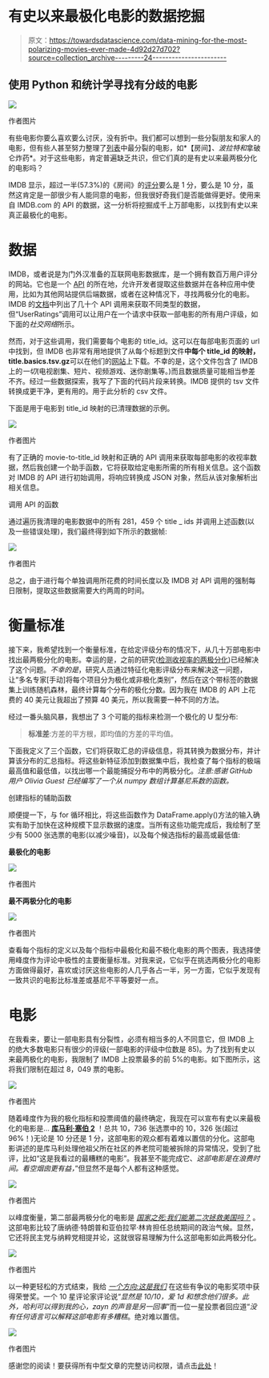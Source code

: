 # 有史以来最极化电影的数据挖掘

> 原文：<https://towardsdatascience.com/data-mining-for-the-most-polarizing-movies-ever-made-4d92d27d702?source=collection_archive---------24----------------------->

## 使用 Python 和统计学寻找有分歧的电影

![](img/b5010df54273b8574970899831cf51de.png)

作者图片

有些电影你要么喜欢要么讨厌，没有折中。我们都可以想到一些分裂朋友和家人的电影，但有些人甚至努力整理了[列表](https://www.indiewire.com/2016/09/30-most-polarizing-movies-since-2000-under-the-skin-only-god-forgives-1201723584/)中最分裂的电影，如*【房间】*、*波拉特*和*拿破仑炸药*。对于这些电影，肯定普遍缺乏共识，但它们真的是有史以来最两极分化的电影吗？

IMDB 显示，超过一半(57.3%)的《房间》的[评分](https://www.imdb.com/title/tt0368226/ratings/?ref_=tt_ov_rt)要么是 1 分，要么是 10 分，虽然这肯定是一部很少有人能同意的电影，但我很好奇我们是否能做得更好。使用来自 IMDB.com 的 API 的数据，这一分析将挖掘成千上万部电影，以找到有史以来真正最极化的电影。

# 数据

IMDB，或者说是为门外汉准备的互联网电影数据库，是一个拥有数百万用户评分的网站。它也是一个 [API](https://imdb-api.com/) 的所在地，允许开发者提取这些数据并在各种应用中使用，比如为其他网站提供后端数据，或者在这种情况下，寻找两极分化的电影。IMDB 的[文档](https://imdb-api.com/api#UserRatings-header)中列出了几十个 API 调用来获取不同类型的数据，但“UserRatings”调用可以让用户在一个请求中获取一部电影的所有用户评级，如下面的*社交网络*所示。

然而，对于这些调用，我们需要每个电影的 title_id。这可以在每部电影页面的 url 中找到，但 IMDB 也非常有用地提供了从每个标题到文件**中每个 title_id 的映射，title.basics.tsv.gz**可以在他们的[网站](https://www.imdb.com/interfaces/)上下载。不幸的是，这个文件包含了 IMDB 上的*一切*(电视剧集、短片、视频游戏、迷你剧集等。)而且数据质量可能相当参差不齐。经过一些数据探索，我写了下面的代码片段来转换。IMDB 提供的 tsv 文件转换成更干净，更有用的。用于此分析的 csv 文件。

下面是用于电影到 title_id 映射的已清理数据的示例。

![](img/fe6ea67f23c896eea91b875b4dc3c377.png)

作者图片

有了正确的 movie-to-title_id 映射和正确的 API 调用来获取每部电影的收视率数据，然后我创建一个助手函数，它将获取给定电影所需的所有相关信息。这个函数对 IMDB 的 API 进行初始调用，将响应转换成 JSON 对象，然后从该对象解析出相关信息。

调用 API 的函数

通过遍历我清理的电影数据中的所有 281，459 个 title _ ids 并调用上述函数(以及一些错误处理)，我们最终得到如下所示的数据帧:

![](img/8979d8ba9e24e678901f3cafc982f512.png)

作者图片

总之，由于进行每个单独调用所花费的时间长度以及 IMDB 对 API 调用的强制每日限制，提取这些数据需要大约两周的时间。

# 衡量标准

接下来，我希望找到一个衡量标准，在给定评级分布的情况下，从几十万部电影中找出最两极分化的电影。幸运的是，之前的研究([检测收视率的两极分化](https://www.researchgate.net/publication/322255985_Detecting_Polarization_in_Ratings_An_Automated_Pipeline_and_a_Preliminary_Quantification_on_Several_Benchmark_Data_Sets#pf9))已经解决了这个问题。*不幸的是*，研究人员通过特征化电影评级分布来解决这一问题，让“多名专家[手动]将每个项目分为极化或非极化类别”，然后在这个带标签的数据集上训练随机森林，最终计算每个分布的极化分数。因为我在 IMDB 的 API 上花费的 40 美元让我超出了预算 40 美元，所以我需要一种不同的方法。

经过一番头脑风暴，我想出了 3 个可能的指标来检测一个极化的 U 型分布:

> **标准差**:方差的平方根，即均值的方差的平均值。

下面我定义了三个函数，它们将获取汇总的评级信息，将其转换为数据分布，并计算该分布的汇总指标。将这些新特征添加到数据集中后，我检查了每个指标的极端最高值和最低值，以找出哪一个最能捕捉分布中的两极分化。*注意:感谢 GitHub 用户 Olivia Guest 已经编写了一个从 numpy 数组计算基尼系数的函数。*

创建指标的辅助函数

顺便提一下，与 for 循环相比，将这些函数作为 DataFrame.apply()方法的输入确实有助于加快在这种规模下显示数据的速度。当所有这些功能完成后，我绘制了至少有 5000 张选票的电影(以减少噪音)，以及每个候选指标的最高或最低值:

**最极化的电影**

![](img/4d23691172c95ee7c8d81d1117782488.png)

作者图片

**最不两极分化的电影**

![](img/63cbe1bfb820db86f6d3cfabed15d8a0.png)

作者图片

查看每个指标的定义以及每个指标中最极化和最不极化电影的两个图表，我选择使用峰度作为评论中极性的主要衡量标准。对我来说，它似乎在挑选两极分化的电影方面做得最好，喜欢或讨厌这些电影的人几乎各占一半，另一方面，它似乎发现有一致共识的电影比标准差或基尼不平等要好一点。

# 电影

在我看来，要让一部电影具有分裂性，必须有相当多的人不同意它，但 IMDB 上的绝大多数电影只有很少的评级(一部电影的评级中位数是 85)。为了找到有史以来最两极化的电影，我限制了 IMDB 上投票最多的前 5%的电影。如下图所示，这将我们限制在超过 8，049 票的电影。

![](img/11e423b9dd3e82a997a12503713aed70.png)

作者图片

随着峰度作为我的极化指标和投票阈值的最终确定，我现在可以宣布有史以来最极化的电影是… [**库马利·塞伯 2**](https://www.imdb.com/title/tt8402090/) ！总共 10，736 张选票中的 10，326 张(超过 96%！)无论是 10 分还是 1 分，这部电影的观众都有着难以置信的分化。这部电影讲述的是库马利处理他祖父所在社区的养老院可能被拆除的异常情况，受到了批评，比如“这是我看过的最糟糕的电影”。我甚至不能完成它、*这部电影是在浪费时间。看空烟囱更有益，*”但显然不是每个人都有这种感觉。

![](img/be87621d370b1969926df5d2133d98f1.png)

作者图片

以峰度衡量，第二部最两极分化的电影是 [*国家之死:我们能第二次拯救美国吗？*](https://www.imdb.com/title/tt8564902/?ref_=nv_sr_srsg_0) 。这部电影比较了唐纳德·特朗普和亚伯拉罕·林肯担任总统期间的政治气候。显然，它还将民主党与纳粹党相提并论，这就很容易理解为什么这部电影如此两极分化。

![](img/4a97532e200b076ab0f0ad8a5b45158b.png)

作者图片

以一种更轻松的方式结束，我给 [*一个方向:这是我们*](https://www.imdb.com/title/tt2515086/?ref_=nv_sr_srsg_0) 在这些有争议的电影奖项中获得荣誉奖。一个 10 星评论家评论说“*显然是 10/10，爱 1d 和想念他们很多。此外，哈利可以得到我的心，zayn 的声音是另一回事*”而一位一星投票者回应道“*没有任何语言可以解释这部电影有多糟糕*。绝对难以置信。

![](img/50ed940562f1266703c5a0810322e953.png)

作者图片

感谢您的阅读！要获得所有中型文章的完整访问权限，请点击[此处](https://eonofrey.medium.com/membership)！